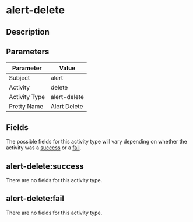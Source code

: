 alert-delete
============

Description
-----------


Parameters
----------
| Parameter     | Value        |
| ------------- | ------------ |
| Subject       | alert        |
| Activity      | delete       |
| Activity Type | alert-delete |
| Pretty Name   | Alert Delete |


Fields
------

The possible fields for this activity type will vary depending on whether the activity was a [success](#alert-deletesuccess) or a [fail](#alert-deletefail).


alert-delete:success
--------------------

There are no fields for this activity type.


alert-delete:fail
-----------------

There are no fields for this activity type.

